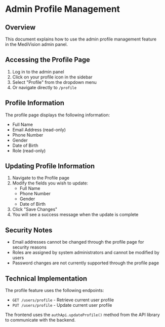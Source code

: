 # Admin Profile Management

## Overview
This document explains how to use the admin profile management feature in the MediVision admin panel.

## Accessing the Profile Page
1. Log in to the admin panel
2. Click on your profile icon in the sidebar
3. Select "Profile" from the dropdown menu
4. Or navigate directly to `/profile`

## Profile Information
The profile page displays the following information:
- Full Name
- Email Address (read-only)
- Phone Number
- Gender
- Date of Birth
- Role (read-only)

## Updating Profile Information
1. Navigate to the Profile page
2. Modify the fields you wish to update:
   - Full Name
   - Phone Number
   - Gender
   - Date of Birth
3. Click "Save Changes"
4. You will see a success message when the update is complete

## Security Notes
- Email addresses cannot be changed through the profile page for security reasons
- Roles are assigned by system administrators and cannot be modified by users
- Password changes are not currently supported through the profile page

## Technical Implementation
The profile feature uses the following endpoints:
- `GET /users/profile` - Retrieve current user profile
- `PUT /users/profile` - Update current user profile

The frontend uses the `authApi.updateProfile()` method from the API library to communicate with the backend.